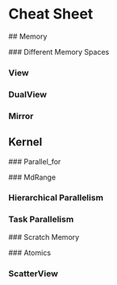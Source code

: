# Cheat Sheet

## Memory

### Different Memory Spaces

### View 

### DualView

### Mirror

## Kernel

### Parallel_for

### MdRange

### Hierarchical Parallelism

### Task Parallelism

### Scratch Memory

### Atomics

### ScatterView
